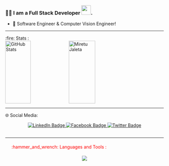 ### :woman_technologist: I am a Full Stack Developer <img src="https://media.giphy.com/media/WUlplcMpOCEmTGBtBW/giphy.gif" width="30">.
- :telescope: Software Engineer & Computer Vision Engineer!

<hr/>
:fire: Stats :
<div style="display: flex; flex-direction: row;">
  <img src="https://github-readme-stats.vercel.app/api?username=mijaleta&show_icons=true&theme=radical&border_radius=20" alt="GitHub Stats" style="width: 40%; height: 200px; ">
<!--   <img src="https://streak-stats.demolab.com?user=mijaleta&theme=algolia&hide_border=true&border_radius=15.6&date_format=j%20M%5B%20Y%5D" alt="miretu jaleta" style="width: 41%; height: 200px; "> -->
  <img src="https://streak-stats.demolab.com?user=mijaleta&theme=algolia&hide_border=true&border_radius=15.6&date_format=j%20M%5B%20Y%5D" alt="Miretu Jaleta" style="width: 41%; height: 200px;">
</div>

<hr/>

:globe_with_meridians: Social Media:
<div id="badges" align="center">
  <a href="https://www.linkedin.com/in/miretu-jaleta-995b22231/" target="_blank" rel="noopener noreferrer">
    <img src="https://img.shields.io/badge/LinkedIn-blue?style=for-the-badge&logo=linkedin&logoColor=white" alt="LinkedIn Badge"/>
  </a>
  <a href="https://facebook.com/miretu.jaleta" target="_blank" rel="noopener noreferrer">
    <img src="https://img.shields.io/badge/FaceBook-red?style=for-the-badge&logo=facebook&logoColor=white" alt="Facebook Badge"/>
  </a>
  <a href="https://twitter.com/mijaletac" target="_blank" rel="noopener noreferrer">
    <img src="https://img.shields.io/badge/Twitter-blue?style=for-the-badge&logo=twitter&logoColor=white" alt="Twitter Badge"/>
  </a>
</div>


  <br/>




</div>

<hr/>
<p style="  margin-top: 20px;
  margin-right: 20px;
  margin-bottom: 20px;
  margin-left: 20px;
  color:red;">
  :hammer_and_wrench: Languages and Tools :
</p>


<p align="center">
  <a href="#">
    <img src="https://skillicons.dev/icons?i=js,py,nodejs,mongodb,react,materialui,git,xd,laravel, bootstrap,tailwind,figma&theme=light" />
  </a>
</p>
